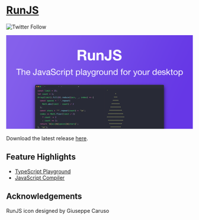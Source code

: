 # [RunJS](https://runjs.app)

![Twitter Follow](https://img.shields.io/twitter/follow/runjs_app?style=social)

![image](docs/github-promo.png)

Download the latest release [here](https://github.com/lukehaas/runjs/releases).

## Feature Highlights

- [TypeScript Playground](https://runjs.app/typescript-playground)
- [JavaScript Compiler](https://runjs.app/javascript-compiler)

## Acknowledgements

RunJS icon designed by Giuseppe Caruso
